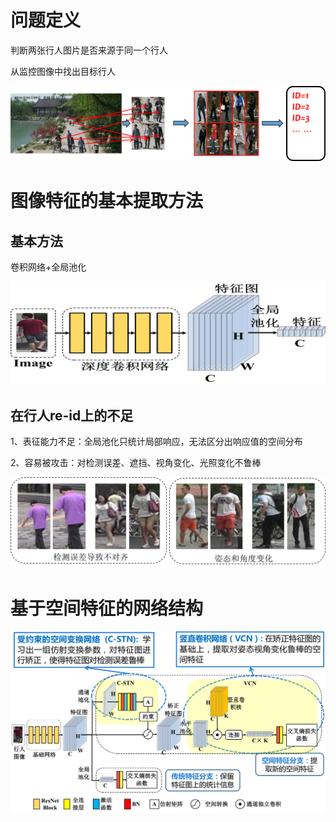 # 问题定义

判断两张行人图片是否来源于同一个行人

从监控图像中找出目标行人

![image](/img/1.png)



# 图像特征的基本提取方法

## 基本方法
卷积网络+全局池化

![image](/img/2.png)

## 在行人re-id上的不足

1、表征能力不足：全局池化只统计局部响应，无法区分出响应值的空间分布

2、容易被攻击：对检测误差、遮挡、视角变化、光照变化不鲁棒

![image](/img/4.png)


# 基于空间特征的网络结构

![image](/img/5.png)
